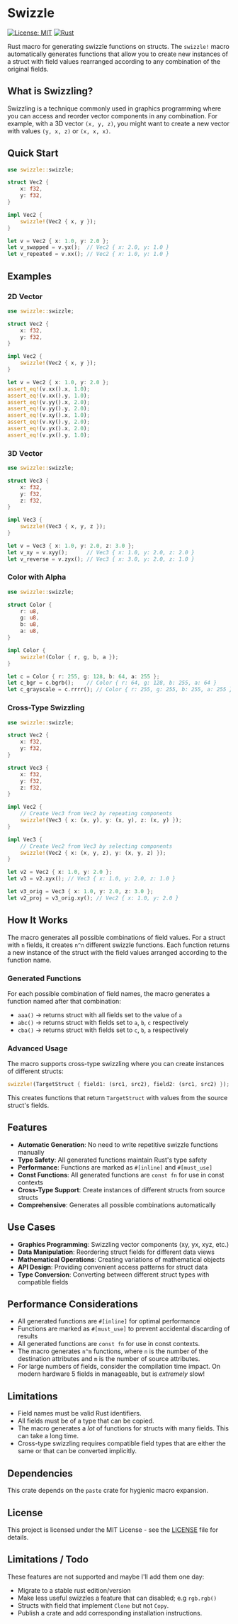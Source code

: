 # Swizzle

[![License: MIT](https://img.shields.io/badge/License-MIT-yellow.svg)](https://opensource.org/licenses/MIT)
[![Rust](https://github.com/hamishmorgan/swizzle/actions/workflows/rust.yml/badge.svg)](https://github.com/hamishmorgan/swizzle/actions/workflows/rust.yml)

Rust macro for generating swizzle functions on structs. The `swizzle!` macro automatically generates functions that allow you to create new instances of a struct with field values rearranged according to any combination of the original fields.

## What is Swizzling?

Swizzling is a technique commonly used in graphics programming where you can access and reorder vector components in any combination. For example, with a 3D vector `(x, y, z)`, you might want to create a new vector with values `(y, x, z)` or `(x, x, x)`.

## Quick Start

```rust
use swizzle::swizzle;

struct Vec2 {
    x: f32,
    y: f32,
}

impl Vec2 {
    swizzle!(Vec2 { x, y });
}

let v = Vec2 { x: 1.0, y: 2.0 };
let v_swapped = v.yx();  // Vec2 { x: 2.0, y: 1.0 }
let v_repeated = v.xx(); // Vec2 { x: 1.0, y: 1.0 }
```

## Examples

### 2D Vector
```rust
use swizzle::swizzle;

struct Vec2 {
    x: f32,
    y: f32,
}

impl Vec2 {
    swizzle!(Vec2 { x, y });
}

let v = Vec2 { x: 1.0, y: 2.0 };
assert_eq!(v.xx().x, 1.0);
assert_eq!(v.xx().y, 1.0);
assert_eq!(v.yy().x, 2.0);
assert_eq!(v.yy().y, 2.0);
assert_eq!(v.xy().x, 1.0);
assert_eq!(v.xy().y, 2.0);
assert_eq!(v.yx().x, 2.0);
assert_eq!(v.yx().y, 1.0);
```

### 3D Vector
```rust
use swizzle::swizzle;

struct Vec3 {
    x: f32,
    y: f32,
    z: f32,
}

impl Vec3 {
    swizzle!(Vec3 { x, y, z });
}

let v = Vec3 { x: 1.0, y: 2.0, z: 3.0 };
let v_xy = v.xyy();      // Vec3 { x: 1.0, y: 2.0, z: 2.0 }
let v_reverse = v.zyx(); // Vec3 { x: 3.0, y: 2.0, z: 1.0 }
```

### Color with Alpha
```rust
use swizzle::swizzle;

struct Color {
    r: u8,
    g: u8,
    b: u8,
    a: u8,
}

impl Color {
    swizzle!(Color { r, g, b, a });
}

let c = Color { r: 255, g: 128, b: 64, a: 255 };
let c_bgr = c.bgrb();    // Color { r: 64, g: 128, b: 255, a: 64 }
let c_grayscale = c.rrrr(); // Color { r: 255, g: 255, b: 255, a: 255 }
```

### Cross-Type Swizzling
```rust
use swizzle::swizzle;

struct Vec2 {
    x: f32,
    y: f32,
}

struct Vec3 {
    x: f32,
    y: f32,
    z: f32,
}

impl Vec2 {
    // Create Vec3 from Vec2 by repeating components
    swizzle!(Vec3 { x: (x, y), y: (x, y), z: (x, y) });
}

impl Vec3 {
    // Create Vec2 from Vec3 by selecting components
    swizzle!(Vec2 { x: (x, y, z), y: (x, y, z) });
}

let v2 = Vec2 { x: 1.0, y: 2.0 };
let v3 = v2.xyx(); // Vec3 { x: 1.0, y: 2.0, z: 1.0 }

let v3_orig = Vec3 { x: 1.0, y: 2.0, z: 3.0 };
let v2_proj = v3_orig.xy(); // Vec2 { x: 1.0, y: 2.0 }
```

## How It Works

The macro generates all possible combinations of field values. For a struct with `n` fields, it creates `n^n` different swizzle functions. Each function returns a new instance of the struct with the field values arranged according to the function name.

### Generated Functions

For each possible combination of field names, the macro generates a function named after that combination:

- `aaa()` → returns struct with all fields set to the value of `a`
- `abc()` → returns struct with fields set to `a`, `b`, `c` respectively
- `cba()` → returns struct with fields set to `c`, `b`, `a` respectively

### Advanced Usage

The macro supports cross-type swizzling where you can create instances of different structs:

```rust
swizzle!(TargetStruct { field1: (src1, src2), field2: (src1, src2) });
```

This creates functions that return `TargetStruct` with values from the source struct's fields.

## Features

- **Automatic Generation**: No need to write repetitive swizzle functions manually
- **Type Safety**: All generated functions maintain Rust's type safety
- **Performance**: Functions are marked as `#[inline]` and `#[must_use]`
- **Const Functions**: All generated functions are `const fn` for use in const contexts
- **Cross-Type Support**: Create instances of different structs from source structs
- **Comprehensive**: Generates all possible combinations automatically

## Use Cases

- **Graphics Programming**: Swizzling vector components (xy, yx, xyz, etc.)
- **Data Manipulation**: Reordering struct fields for different data views
- **Mathematical Operations**: Creating variations of mathematical objects
- **API Design**: Providing convenient access patterns for struct data
- **Type Conversion**: Converting between different struct types with compatible fields

## Performance Considerations

- All generated functions are `#[inline]` for optimal performance
- Functions are marked as `#[must_use]` to prevent accidental discarding of results
- All generated functions are `const fn` for use in const contexts.
- The macro generates `n^m` functions, where `n` is the number of the destination attributes and `m` is the number of source attributes. 
- For large numbers of fields, consider the compilation time impact. On modern hardware 5 fields in manageable, but is _extremely_ slow!

## Limitations

- Field names must be valid Rust identifiers.
- All fields must be of a type that can be copied.
- The macro generates a _lot_ of functions for structs with many fields. This can take a long time.
- Cross-type swizzling requires compatible field types that are either the same or that can be converted implicitly. 

## Dependencies

This crate depends on the `paste` crate for hygienic macro expansion.

## License

This project is licensed under the MIT License - see the [LICENSE](LICENSE) file for details.

## Limitations / Todo

These features are not supported and maybe I'll add them one day:

 - Migrate to a stable rust edition/version
 - Make less useful swizzles a feature that can disabled; e.g `rgb.rgb()` 
 - Structs with field that implement `Clone` but not `Copy`. 
 - Publish a crate and add corresponding installation instructions.